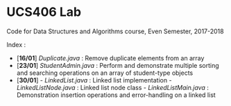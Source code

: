 # UCS406 Lab
Code for Data Structures and Algorithms course, Even Semester, 2017-2018

Index : 
* [__16/01__] *Duplicate.java* : Remove duplicate elements from an array
* [__23/01__] *StudentAdmin.java* : Perform and demonstrate multiple sorting and searching operations on an array of student-type objects
* [__30/01__]     -     *LinkedList.java* : Linked list implementation
                  -     *LinkedListNode.java* : Linked list node class
                  -    *LinkedListMain.java* : Demonstration insertion operations and error-handling on a linked list

